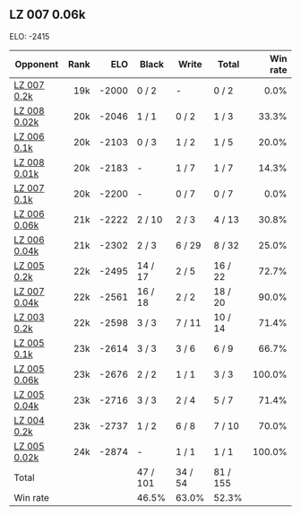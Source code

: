 ## LZ 007 0.06k ##

ELO: -2415

Opponent | Rank | ELO | Black | Write | Total | Win rate
---------|-----:|----:|-------|-------|-------|-------:
[LZ 007 0.2k](LZ%20007%200.2k.md) | 19k | -2000 | 0 / 2 | - | 0 / 2 | 0.0%
[LZ 008 0.02k](LZ%20008%200.02k.md) | 20k | -2046 | 1 / 1 | 0 / 2 | 1 / 3 | 33.3%
[LZ 006 0.1k](LZ%20006%200.1k.md) | 20k | -2103 | 0 / 3 | 1 / 2 | 1 / 5 | 20.0%
[LZ 008 0.01k](LZ%20008%200.01k.md) | 20k | -2183 | - | 1 / 7 | 1 / 7 | 14.3%
[LZ 007 0.1k](LZ%20007%200.1k.md) | 20k | -2200 | - | 0 / 7 | 0 / 7 | 0.0%
[LZ 006 0.06k](LZ%20006%200.06k.md) | 21k | -2222 | 2 / 10 | 2 / 3 | 4 / 13 | 30.8%
[LZ 006 0.04k](LZ%20006%200.04k.md) | 21k | -2302 | 2 / 3 | 6 / 29 | 8 / 32 | 25.0%
[LZ 005 0.2k](LZ%20005%200.2k.md) | 22k | -2495 | 14 / 17 | 2 / 5 | 16 / 22 | 72.7%
[LZ 007 0.04k](LZ%20007%200.04k.md) | 22k | -2561 | 16 / 18 | 2 / 2 | 18 / 20 | 90.0%
[LZ 003 0.2k](LZ%20003%200.2k.md) | 22k | -2598 | 3 / 3 | 7 / 11 | 10 / 14 | 71.4%
[LZ 005 0.1k](LZ%20005%200.1k.md) | 23k | -2614 | 3 / 3 | 3 / 6 | 6 / 9 | 66.7%
[LZ 005 0.06k](LZ%20005%200.06k.md) | 23k | -2676 | 2 / 2 | 1 / 1 | 3 / 3 | 100.0%
[LZ 005 0.04k](LZ%20005%200.04k.md) | 23k | -2716 | 3 / 3 | 2 / 4 | 5 / 7 | 71.4%
[LZ 004 0.2k](LZ%20004%200.2k.md) | 23k | -2737 | 1 / 2 | 6 / 8 | 7 / 10 | 70.0%
[LZ 005 0.02k](LZ%20005%200.02k.md) | 24k | -2874 | - | 1 / 1 | 1 / 1 | 100.0%
Total | | | 47 / 101 | 34 / 54 | 81 / 155 | 
Win rate| | | 46.5% | 63.0% | 52.3% | 
